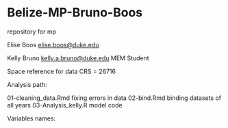 # Belize-MP-Bruno-Boos
repository for mp 

Elise Boos
elise.boos@duke.edu

Kelly Bruno
kelly.a.bruno@duke.edu
MEM Student

Space reference for data CRS = 26716

Analysis path: 

01-cleaning_data.Rmd
  fixing errors in data 
02-bind.Rmd
  binding datasets of all years
03-Analysis_kelly.R
  model code 
  
Variables names:


